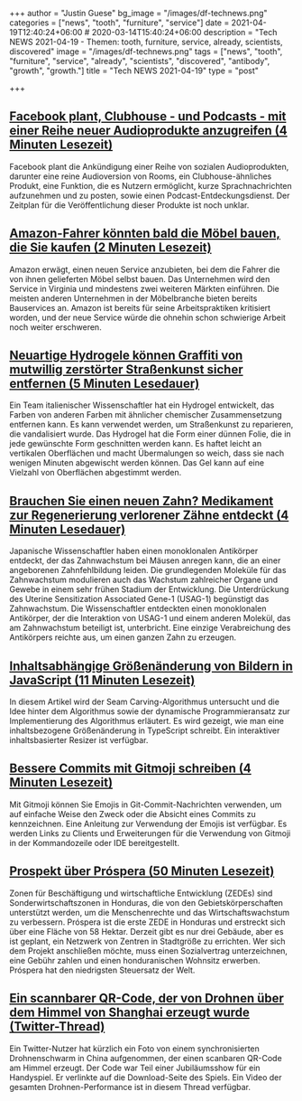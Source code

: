 +++
author = "Justin Guese"
bg_image = "/images/df-technews.png"
categories = ["news", "tooth", "furniture", "service"]
date = 2021-04-19T12:40:24+06:00 # 2020-03-14T15:40:24+06:00
description = "Tech NEWS 2021-04-19 - Themen: tooth, furniture, service, already, scientists, discovered"
image = "/images/df-technews.png"
tags = ["news", "tooth", "furniture", "service", "already", "scientists", "discovered", "antibody", "growth", "growth."]
title = "Tech NEWS 2021-04-19"
type = "post"

+++

## [Facebook plant, Clubhouse - und Podcasts - mit einer Reihe neuer Audioprodukte anzugreifen (4 Minuten Lesezeit)](https://www.vox.com/recode/2021/4/18/22390742/facebook-podcasts-clubhouse-audio-launch-spotify-zuckerberg-apple)

 Facebook plant die Ankündigung einer Reihe von sozialen Audioprodukten, darunter eine reine Audioversion von Rooms, ein Clubhouse-ähnliches Produkt, eine Funktion, die es Nutzern ermöglicht, kurze Sprachnachrichten aufzunehmen und zu posten, sowie einen Podcast-Entdeckungsdienst. Der Zeitplan für die Veröffentlichung dieser Produkte ist noch unklar.

## [Amazon-Fahrer könnten bald die Möbel bauen, die Sie kaufen (2 Minuten Lesezeit)](https://www.theverge.com/2021/4/16/22387755/amazon-furniture-assembly-service-delivery-drivers)

 Amazon erwägt, einen neuen Service anzubieten, bei dem die Fahrer die von ihnen gelieferten Möbel selbst bauen. Das Unternehmen wird den Service in Virginia und mindestens zwei weiteren Märkten einführen. Die meisten anderen Unternehmen in der Möbelbranche bieten bereits Bauservices an. Amazon ist bereits für seine Arbeitspraktiken kritisiert worden, und der neue Service würde die ohnehin schon schwierige Arbeit noch weiter erschweren.

## [Neuartige Hydrogele können Graffiti von mutwillig zerstörter Straßenkunst sicher entfernen (5 Minuten Lesedauer)](https://arstechnica.com/science/2021/04/novel-hydrogels-can-safely-remove-graffiti-from-vandalized-street-art/)

 Ein Team italienischer Wissenschaftler hat ein Hydrogel entwickelt, das Farben von anderen Farben mit ähnlicher chemischer Zusammensetzung entfernen kann. Es kann verwendet werden, um Straßenkunst zu reparieren, die vandalisiert wurde. Das Hydrogel hat die Form einer dünnen Folie, die in jede gewünschte Form geschnitten werden kann. Es haftet leicht an vertikalen Oberflächen und macht Übermalungen so weich, dass sie nach wenigen Minuten abgewischt werden können. Das Gel kann auf eine Vielzahl von Oberflächen abgestimmt werden.

## [Brauchen Sie einen neuen Zahn? Medikament zur Regenerierung verlorener Zähne entdeckt (4 Minuten Lesedauer)](https://scitechdaily.com/need-a-new-tooth-drug-discovered-to-regenerate-lost-teeth/)

 Japanische Wissenschaftler haben einen monoklonalen Antikörper entdeckt, der das Zahnwachstum bei Mäusen anregen kann, die an einer angeborenen Zahnfehlbildung leiden. Die grundlegenden Moleküle für das Zahnwachstum modulieren auch das Wachstum zahlreicher Organe und Gewebe in einem sehr frühen Stadium der Entwicklung. Die Unterdrückung des Uterine Sensitization Associated Gene-1 (USAG-1) begünstigt das Zahnwachstum. Die Wissenschaftler entdeckten einen monoklonalen Antikörper, der die Interaktion von USAG-1 und einem anderen Molekül, das am Zahnwachstum beteiligt ist, unterbricht. Eine einzige Verabreichung des Antikörpers reichte aus, um einen ganzen Zahn zu erzeugen.

## [Inhaltsabhängige Größenänderung von Bildern in JavaScript (11 Minuten Lesezeit)](https://trekhleb.dev/blog/2021/content-aware-image-resizing-in-javascript/)

 In diesem Artikel wird der Seam Carving-Algorithmus untersucht und die Idee hinter dem Algorithmus sowie der dynamische Programmieransatz zur Implementierung des Algorithmus erläutert. Es wird gezeigt, wie man eine inhaltsbezogene Größenänderung in TypeScript schreibt. Ein interaktiver inhaltsbasierter Resizer ist verfügbar.

## [Bessere Commits mit Gitmoji schreiben (4 Minuten Lesezeit)](https://dev.to/javidjms/git-write-better-commits-with-gitmoji-3193)

 Mit Gitmoji können Sie Emojis in Git-Commit-Nachrichten verwenden, um auf einfache Weise den Zweck oder die Absicht eines Commits zu kennzeichnen. Eine Anleitung zur Verwendung der Emojis ist verfügbar. Es werden Links zu Clients und Erweiterungen für die Verwendung von Gitmoji in der Kommandozeile oder IDE bereitgestellt.

## [Prospekt über Próspera (50 Minuten Lesezeit)](https://astralcodexten.substack.com/p/prospectus-on-prospera)

 Zonen für Beschäftigung und wirtschaftliche Entwicklung (ZEDEs) sind Sonderwirtschaftszonen in Honduras, die von den Gebietskörperschaften unterstützt werden, um die Menschenrechte und das Wirtschaftswachstum zu verbessern. Próspera ist die erste ZEDE in Honduras und erstreckt sich über eine Fläche von 58 Hektar. Derzeit gibt es nur drei Gebäude, aber es ist geplant, ein Netzwerk von Zentren in Stadtgröße zu errichten. Wer sich dem Projekt anschließen möchte, muss einen Sozialvertrag unterzeichnen, eine Gebühr zahlen und einen honduranischen Wohnsitz erwerben. Próspera hat den niedrigsten Steuersatz der Welt.

## [Ein scannbarer QR-Code, der von Drohnen über dem Himmel von Shanghai erzeugt wurde (Twitter-Thread)](https://twitter.com/pathfinder/status/1383491963068899336)

 Ein Twitter-Nutzer hat kürzlich ein Foto von einem synchronisierten Drohnenschwarm in China aufgenommen, der einen scanbaren QR-Code am Himmel erzeugt. Der Code war Teil einer Jubiläumsshow für ein Handyspiel. Er verlinkte auf die Download-Seite des Spiels. Ein Video der gesamten Drohnen-Performance ist in diesem Thread verfügbar.

